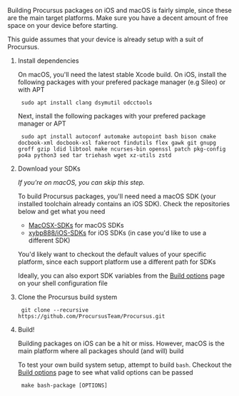 Building Procursus packages on iOS and macOS is fairly simple, since these are the main target platforms. Make sure you have a decent amount of free space on your device before starting.

This guide assumes that your device is already setup with a suit of Procursus.

1. Install dependencies

    On macOS, you'll need the latest stable Xcode build. On iOS, install the following packages with your prefered package manager (e.g Sileo) or with APT

        sudo apt install clang dsymutil odcctools

    Next, install the following packages with your prefered package manager or APT

        sudo apt install autoconf automake autopoint bash bison cmake docbook-xml docbook-xsl fakeroot findutils flex gawk git gnupg groff gzip ldid libtool make ncurses-bin openssl patch pkg-config po4a python3 sed tar triehash wget xz-utils zstd

2. Download your SDKs

    *If you're on macOS, you can skip this step.*

    To build Procursus packages, you'll need need a macOS SDK (your installed toolchain already contains an iOS SDK). Check the repositories below and get what you need

    - [MacOSX-SDKs](https://github.com/phracker/MacOSX-SDKs) for macOS SDKs
    - [xybp888/iOS-SDKs](https://github.com/xybp888/iOS-SDKs) for iOS SDKs (in case you'd like to use a different SDK)

    You'd likely want to checkout the default values of your specific platform, since each support platform use a different path for SDKs

    Ideally, you can also export SDK variables from the [Build options](https://github.com/ProcursusTeam/Procursus/wiki/Build-options) page on your shell configuration file

3. Clone the Procursus build system

        git clone --recursive https://github.com/ProcursusTeam/Procursus.git

4. Build!

    Building packages on iOS can be a hit or miss. However, macOS is the main platform where all packages should (and will) build

    To test your own build system setup, attempt to build `bash`. Checkout the [Build options](https://github.com/ProcursusTeam/Procursus/wiki/Build-options) page to see what valid options can be passed

        make bash-package [OPTIONS]
